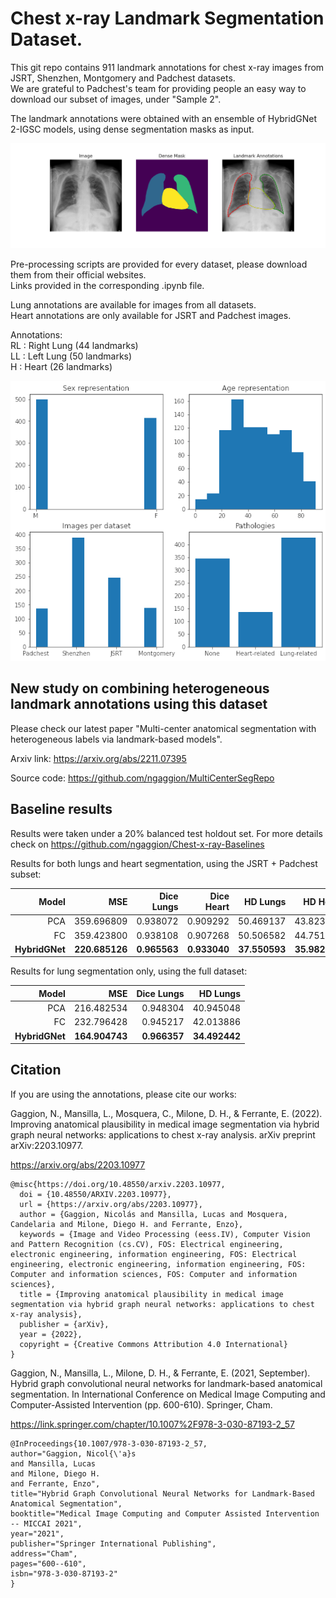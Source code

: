 # Chest x-ray Landmark Segmentation Dataset.

This git repo contains 911 landmark annotations for chest x-ray images from JSRT, Shenzhen, Montgomery and Padchest datasets.\
We are grateful to Padchest's team for providing people an easy way to download our subset of images, under "Sample 2".

The landmark annotations were obtained with an ensemble of HybridGNet 2-IGSC models, using dense segmentation masks as input.

![Example](figs/landmarks.png)

Pre-processing scripts are provided for every dataset, please download them from their official websites.\
Links provided in the corresponding .ipynb file.

Lung annotations are available for images from all datasets. \
Heart annotations are only available for JSRT and Padchest images.

Annotations:\
RL : Right Lung (44 landmarks) \
LL : Left Lung (50 landmarks) \
H : Heart (26 landmarks)

![workflow](figs/info.png)

## New study on combining heterogeneous landmark annotations using this dataset

Please check our latest paper "Multi-center anatomical segmentation with heterogeneous labels via landmark-based models".

Arxiv link: https://arxiv.org/abs/2211.07395

Source code: https://github.com/ngaggion/MultiCenterSegRepo

## Baseline results

Results were taken under a 20% balanced test holdout set. For more details check on https://github.com/ngaggion/Chest-x-ray-Baselines

Results for both lungs and heart segmentation, using the JSRT + Padchest subset:

|      **Model** |        **MSE** | **Dice Lungs** | **Dice Heart** |  **HD Lungs** |  **HD Heart** |
|---------------:|---------------:|---------------:|---------------:|--------------:|--------------:|
|            PCA |     359.696809 |       0.938072 |       0.909292 |     50.469137 |     43.823793 |
|             FC |     359.423800 |       0.938108 |       0.907268 |     50.506582 |     44.751405 |
| **HybridGNet** | **220.685126** |   **0.965563** |   **0.933040** | **37.550593** | **35.982695** |

Results for lung segmentation only, using the full dataset:

|      **Model** |        **MSE** | **Dice Lungs** |  **HD Lungs** |
|---------------:|---------------:|---------------:|--------------:|
|            PCA |     216.482534 |       0.948304 |     40.945048 |
|             FC |     232.796428 |       0.945217 |     42.013886 |
| **HybridGNet** | **164.904743** |   **0.966357** | **34.492442** |

## Citation

If you are using the annotations, please cite our works:

Gaggion, N., Mansilla, L., Mosquera, C., Milone, D. H., & Ferrante, E. (2022). Improving anatomical plausibility in medical image segmentation via hybrid graph neural networks: applications to chest x-ray analysis. arXiv preprint arXiv:2203.10977.

https://arxiv.org/abs/2203.10977

```
@misc{https://doi.org/10.48550/arxiv.2203.10977,
  doi = {10.48550/ARXIV.2203.10977},
  url = {https://arxiv.org/abs/2203.10977},
  author = {Gaggion, Nicolás and Mansilla, Lucas and Mosquera, Candelaria and Milone, Diego H. and Ferrante, Enzo},
  keywords = {Image and Video Processing (eess.IV), Computer Vision and Pattern Recognition (cs.CV), FOS: Electrical engineering, electronic engineering, information engineering, FOS: Electrical engineering, electronic engineering, information engineering, FOS: Computer and information sciences, FOS: Computer and information sciences},
  title = {Improving anatomical plausibility in medical image segmentation via hybrid graph neural networks: applications to chest x-ray analysis},
  publisher = {arXiv},
  year = {2022},
  copyright = {Creative Commons Attribution 4.0 International}
}
```

Gaggion, N., Mansilla, L., Milone, D. H., & Ferrante, E. (2021, September). Hybrid graph convolutional neural networks for landmark-based anatomical segmentation. In International Conference on Medical Image Computing and Computer-Assisted Intervention (pp. 600-610). Springer, Cham.

https://link.springer.com/chapter/10.1007%2F978-3-030-87193-2_57

```
@InProceedings{10.1007/978-3-030-87193-2_57,
author="Gaggion, Nicol{\'a}s
and Mansilla, Lucas
and Milone, Diego H.
and Ferrante, Enzo",
title="Hybrid Graph Convolutional Neural Networks for Landmark-Based Anatomical Segmentation",
booktitle="Medical Image Computing and Computer Assisted Intervention -- MICCAI 2021",
year="2021",
publisher="Springer International Publishing",
address="Cham",
pages="600--610",
isbn="978-3-030-87193-2"
}
```
